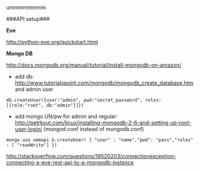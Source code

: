 ummmmmmmm

###API setup###


**Eve**

http://python-eve.org/quickstart.html


**Mongo DB**

http://docs.mongodb.org/manual/tutorial/install-mongodb-on-amazon/
* add db: http://www.tutorialspoint.com/mongodb/mongodb_create_database.htm and admin user

`db.createUser({user:"admin", pwd:"secret_password", roles:[{role:"root", db:"admin"}]})`

* add mongo UN/pw for admin and regular: http://petrkout.com/linux/installing-mongodb-2-6-and-setting-up-root-user-login/ (mongod.conf instead of mongodb.conf)

`mongo
 use ummapi
 b.createUser( { "user" : "name","pwd": "pass","roles" : [ "readWrite"] })`
 


http://stackoverflow.com/questions/18520203/connectionexception-connecting-a-eve-rest-api-to-a-mongodb-instance
